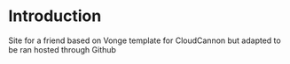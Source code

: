 # Introduction

Site for a friend based on Vonge template for CloudCannon but adapted to be ran hosted through Github

